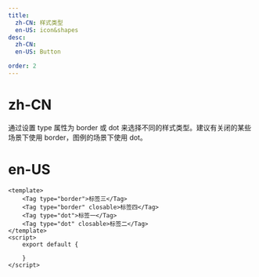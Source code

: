 ```yaml
---
title:
  zh-CN: 样式类型
  en-US: icon&shapes
desc:
  zh-CN:
  en-US: Button

order: 2
---
```


# zh-CN
通过设置 type 属性为 border 或 dot 来选择不同的样式类型。建议有关闭的某些场景下使用 border，图例的场景下使用 dot。

# en-US



```vue
<template>
    <Tag type="border">标签三</Tag>
    <Tag type="border" closable>标签四</Tag>
    <Tag type="dot">标签一</Tag>
    <Tag type="dot" closable>标签二</Tag>
</template>
<script>
    export default {

    }
</script>
```
